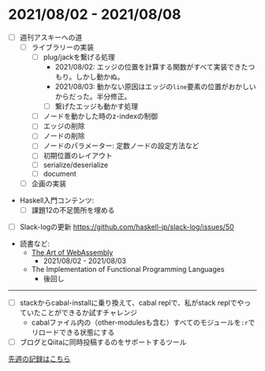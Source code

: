 # 2021/08/02 - 2021/08/08

- [ ] 週刊アスキーへの道
    - [ ] ライブラリーの実装
        - [ ] plug/jackを繋げる処理
            - 2021/08/02: エッジの位置を計算する関数がすべて実装できたつもり。しかし動かぬ。
            - 2021/08/03: 動かない原因はエッジの`line`要素の位置がおかしいからだった。半分修正。
            - [ ] 繋げたエッジも動かす処理
        - [ ] ノードを動かした時のz-indexの制御
        - [ ] エッジの削除
        - [ ] ノードの削除
        - [ ] ノードのパラメーター: 定数ノードの設定方法など
        - [ ] 初期位置のレイアウト
        - [ ] serialize/deserialize
        - [ ] document
    - [ ] 企画の実装
- Haskell入門コンテンツ:
    - [ ] 課題12の不足箇所を埋める
- [ ] Slack-logの更新 <https://github.com/haskell-jp/slack-log/issues/50>
- 読書など:
    - [The Art of WebAssembly](https://nostarch.com/art-webassembly)
        - 2021/08/02 - 2021/08/03
    - The Implementation of Functional Programming Languages
        - 後回し

------

- [ ] stackからcabal-installに乗り換えて、cabal replで、私がstack replでやっていたことができるか試すチャレンジ
    - cabalファイル内の（other-modulesも含む）すべてのモジュールを`:r`でリロードできる状態にする
- [ ] ブログとQiitaに同時投稿するのをサポートするツール

[先週の記録はこちら](https://github.com/igrep/daily-commits/blob/1403391eae0792ebfd3625e9ce2f0222a2f5ab7e/yesterday.md)
